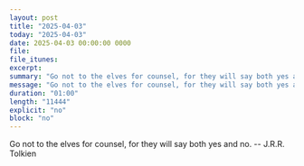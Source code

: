 ```yaml
---
layout: post
title: "2025-04-03"
today: "2025-04-03"
date: 2025-04-03 00:00:00 0000
file:
file_itunes:
excerpt:
summary: "Go not to the elves for counsel, for they will say both yes and no. -- J.R.R. Tolkien"
message: "Go not to the elves for counsel, for they will say both yes and no. -- J.R.R. Tolkien"
duration: "01:00"
length: "11444"
explicit: "no"
block: "no"
---
```

Go not to the elves for counsel, for they will say both yes and no. -- J.R.R. Tolkien

